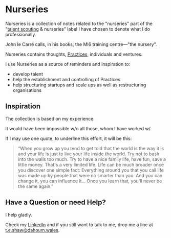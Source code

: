 # Nurseries

Nurseries is a collection of notes related to the "nurseries" part of the "[talent scouting](https://github.com/dahoum/TalentScouting/blob/main/Talent.md) & nurseries" label I have chosen to denote what I do professionally.

John le Carré calls, in his books, the MI6 training centre—"the nursery".

Nurseries contains thoughts, [Practices](https://github.com/dahoum/Nurseries/tree/master/Practices), individuals and ventures.

I use Nurseries as a source of reminders and inspiration to:

* develop talent
* help the establishment and controlling of Practices
* help structuring startups and scale ups as well as restructuring organisations

## Inspiration

The collection is based on my experience.

It would have been impossible w/o all those, whom I have worked w/.

If I may use one quote, to underline this effort, it will be this:

> “When you grow up you tend to get told that the world is the way it is and your life is just to live your life inside the world. Try not to bash into the walls too much. Try to have a nice family life, have fun, save a little money. That's a very limited life. Life can be much broader once you discover one simple fact: Everything around you that you call life was made up by people that were no smarter than you. And you can change it, you can influence it… Once you learn that, you'll never be the same again.”

## Have a Question or need Help?

I help gladly.

Check my [LinkedIn](https://www.linkedin.com/in/dahoum/) and if you still want to talk to me, drop me a line at t.e.shaw@dahoum.wales.
